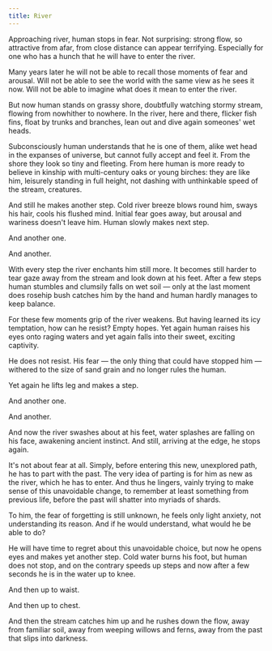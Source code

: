 ```yaml
---
title: River
---
```


Approaching river, human stops in fear. Not surprising: strong flow, so
attractive from afar, from close distance can appear terrifying. Especially for
one who has a hunch that he will have to enter the river.

Many years later he will not be able to recall those moments of fear and
arousal. Will not be able to see the world with the same view as he sees it
now. Will not be able to imagine what does it mean to enter the river.

But now human stands on grassy shore, doubtfully watching stormy stream, flowing
from nowhither to nowhere. In the river, here and there, flicker fish fins,
float by trunks and branches, lean out and dive again someones' wet heads.

Subconsciously human understands that he is one of them, alike wet head in the
expanses of universe, but cannot fully accept and feel it. From the shore they
look so tiny and fleeting. From here human is more ready to believe in kinship
with multi-century oaks or young birches: they are like him, leisurely standing
in full height, not dashing with unthinkable speed of the stream, creatures.

And still he makes another step. Cold river breeze blows round him, sways his
hair, cools his flushed mind. Initial fear goes away, but arousal and wariness
doesn't leave him. Human slowly makes next step.

And another one.

And another.

With every step the river enchants him still more. It becomes still harder to
tear gaze away from the stream and look down at his feet. After a few steps
human stumbles and clumsily falls on wet soil — only at the last moment does
rosehip bush catches him by the hand and human hardly manages to keep balance.

For these few moments grip of the river weakens. But having learned its icy
temptation, how can he resist? Empty hopes. Yet again human raises his eyes onto
raging waters and yet again falls into their sweet, exciting captivity.

He does not resist. His fear — the only thing that could have stopped him —
withered to the size of sand grain and no longer rules the human.

Yet again he lifts leg and makes a step.

And another one.

And another.

And now the river swashes about at his feet, water splashes are falling on his
face, awakening ancient instinct. And still, arriving at the edge, he stops
again.

It's not about fear at all. Simply, before entering this new, unexplored path,
he has to part with the past. The very idea of parting is for him as new as the
river, which he has to enter. And thus he lingers, vainly trying to make sense
of this unavoidable change, to remember at least something from previous life,
before the past will shatter into myriads of shards.

To him, the fear of forgetting is still unknown, he feels only light anxiety,
not understanding its reason. And if he would understand, what would he be able
to do?

He will have time to regret about this unavoidable choice, but now he opens eyes
and makes yet another step. Cold water burns his foot, but human does not stop,
and on the contrary speeds up steps and now after a few seconds he is in the
water up to knee.

And then up to waist.

And then up to chest.

And then the stream catches him up and he rushes down the flow, away from
familiar soil, away from weeping willows and ferns, away from the past that
slips into darkness.
